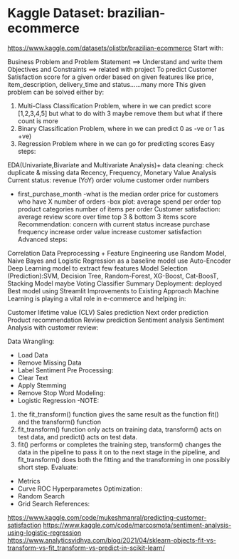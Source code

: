 # Kaggle Dataset: brazilian-ecommerce
https://www.kaggle.com/datasets/olistbr/brazilian-ecommerce
Start with:

Business Problem and Problem Statement ==> Understand and write them
Objectives and Constraints ==> related with project
To predict Customer Satisfaction score for a given order based on given features like price, item_description, delivery_time and status……many more
This given problem can be solved either by:
1. Multi-Class Classification Problem, where in we can predict score [1,2,3,4,5] but what to do with 3 maybe remove them but what if there count is more
2. Binary Classification Problem, where in we can predict 0 as -ve or 1 as +ve)
3. Regression Problem where in we can go for predicting scores
Easy steps:

EDA(Univariate,Bivariate and Multivariate Analysis)+ data cleaning: check duplicate & missing data
Recency, Frequency, Monetary Value Analysis
Current status:
revenue (YoY)
order volume
customer order numbers
- first_purchase_month
-what is the median order price for customers who have X number of orders
-box plot: average spend per order
top product categories
number of items per order
Customer satisfaction:
average review score over time
top 3 & bottom 3 items score
Recommendation:
concern with current status
increase purchase frequency
increase order value
increase customer satisfaction
Advanced steps:

Correlation
Data Preprocessing + Feature Engineering
use Random Model, Naive Bayes and Logistic Regression as a baseline model
use Auto-Encoder Deep Learning model to extract few features
Model Selection (Prediction):SVM, Decision Tree, Random-Forest, XG-Boost, Cat-BoosT, Stacking Model maybe Voting Classifier
Summary
Deployment: deployed Best model using Streamlit
Improvements to Existing Approach
Machine Learning is playing a vital role in e-commerce and helping in:

Customer lifetime value (CLV)
Sales prediction
Next order prediction
Product recommendation
Review prediction
Sentiment analysis
Sentiment Analysis with customer review:

Data Wrangling:
- Load Data
- Remove Missing Data
- Label Sentiment
Pre Processing:
- Clear Text
- Apply Stemming
- Remove Stop Word
Modeling:
- Logistic Regression
-NOTE:
1. the fit_transform() function gives the same result as the function fit() and the transform() function
2. fit_transform() function only acts on training data, transform() acts on test data, and predict() acts on test data.
3. fit() performs or completes the training step, transform() changes the data in the pipeline to pass it on to the next stage in the pipeline, and fit_transform() does both the fitting and the transforming in one possibly short step.
Evaluate:
- Metrics
- Curve ROC
Hyperparametes Optimization:
- Random Search
- Grid Search
References:

https://www.kaggle.com/code/mukeshmanral/predicting-customer-satisfaction
https://www.kaggle.com/code/marcosmota/sentiment-analysis-using-logistic-regression
https://www.analyticsvidhya.com/blog/2021/04/sklearn-objects-fit-vs-transform-vs-fit_transform-vs-predict-in-scikit-learn/
